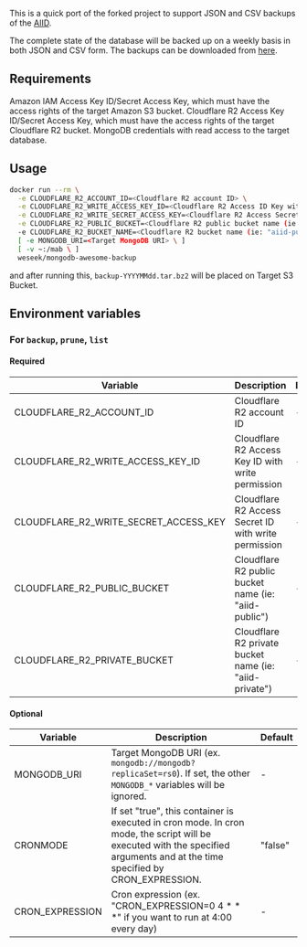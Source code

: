 This is a quick port of the forked project to support JSON and CSV backups of the [AIID](https://incidentdatabase.ai/).

The complete state of the database will be backed up on a weekly basis in both JSON and CSV form. The backups can be downloaded from [here](https://incidentdatabase.ai/research/snapshots/).

Requirements
------------

Amazon IAM Access Key ID/Secret Access Key, which must have the access rights of the target Amazon S3 bucket.
Cloudflare R2 Access Key ID/Secret Access Key, which must have the access rights of the target Cloudflare R2 bucket.
MongoDB credentials with read access to the target database.

Usage
-----
```bash
docker run --rm \
  -e CLOUDFLARE_R2_ACCOUNT_ID=<Cloudflare R2 account ID> \
  -e CLOUDFLARE_R2_WRITE_ACCESS_KEY_ID=<Cloudflare R2 Access ID Key with write permission > \
  -e CLOUDFLARE_R2_WRITE_SECRET_ACCESS_KEY=<Cloudflare R2 Access Secret Key with write permission> \
  -e CLOUDFLARE_R2_PUBLIC_BUCKET=<Cloudflare R2 public bucket name (ie: "aiid-public")> \
  -e CLOUDFLARE_R2_BUCKET_NAME=<Cloudflare R2 bucket name (ie: "aiid-public")> \
  [ -e MONGODB_URI=<Target MongoDB URI> \ ]
  [ -v ~:/mab \ ]
  weseek/mongodb-awesome-backup
```

and after running this, `backup-YYYYMMdd.tar.bz2` will be placed on Target S3 Bucket.


Environment variables
---------

### For `backup`, `prune`, `list`

#### Required

| Variable              | Description                                                                    | Default |
| --------------------- | ------------------------------------------------------------------------------ | ------- |
| CLOUDFLARE_R2_ACCOUNT_ID     | Cloudflare R2 account ID | -       |
| CLOUDFLARE_R2_WRITE_ACCESS_KEY_ID     | Cloudflare R2 Access Key ID with write permission | -       |
| CLOUDFLARE_R2_WRITE_SECRET_ACCESS_KEY     | Cloudflare R2 Access Secret ID with write permission| -       |
| CLOUDFLARE_R2_PUBLIC_BUCKET     | Cloudflare R2 public bucket name (ie: "aiid-public") | -       |
| CLOUDFLARE_R2_PRIVATE_BUCKET     | Cloudflare R2 private bucket name (ie: "aiid-private") | -       |

#### Optional

| Variable                          | Description                                                                                                                                                                                               | Default  |
| --------------------------------- | --------------------------------------------------------------------------------------------------------------------------------------------------------------------------------------------------------- | -------- |
| MONGODB_URI                       | Target MongoDB URI (ex. `mongodb://mongodb?replicaSet=rs0`). If set, the other `MONGODB_*` variables will be ignored.                                                                                     | -        |
| CRONMODE                          | If set "true", this container is executed in cron mode.  In cron mode, the script will be executed with the specified arguments and at the time specified by CRON_EXPRESSION.                             | "false"  |
| CRON_EXPRESSION                   | Cron expression (ex. "CRON_EXPRESSION=0 4 * * *" if you want to run at 4:00 every day)                                                                                                                    | -        |
